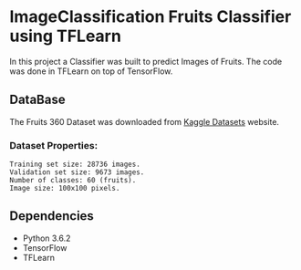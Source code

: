 # ImageClassification Fruits Classifier using TFLearn

In this project a Classifier was built to predict Images of Fruits. The code was done in TFLearn on top of TensorFlow. 

## DataBase
The Fruits 360 Dataset was downloaded from [Kaggle Datasets](https://www.kaggle.com/moltean/fruits) website. 
### Dataset Properties:
	Training set size: 28736 images.
	Validation set size: 9673 images.
	Number of classes: 60 (fruits).
	Image size: 100x100 pixels.
	
## Dependencies
* Python 3.6.2
* TensorFlow
* TFLearn

